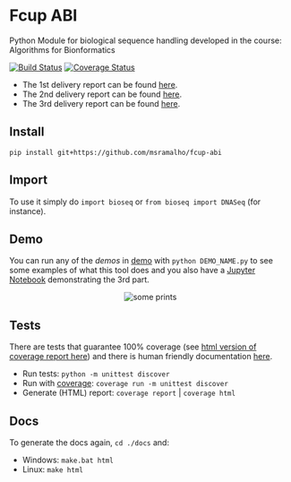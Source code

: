# Fcup ABI
Python Module for biological sequence handling developed in the course: Algorithms for Bionformatics

[![Build Status](https://travis-ci.org/msramalho/fcup-abi.svg?branch=master)](https://travis-ci.org/msramalho/fcup-abi)
[![Coverage Status](https://coveralls.io/repos/github/msramalho/fcup-abi/badge.svg)](https://coveralls.io/github/msramalho/fcup-abi)

 * The 1st delivery report can be found [here](report/part1/report.pdf).
 * The 2nd delivery report can be found [here](report/part2/report.pdf).
 * The 3rd delivery report can be found [here](report/part3/report.pdf).

## Install
`pip install git+https://github.com/msramalho/fcup-abi`

## Import

To use it simply do `import bioseq` or `from bioseq import DNASeq` (for instance).


## Demo
You can run any of the _demos_ in [demo](demo/) with `python DEMO_NAME.py` to see some examples of what this tool does and you also have a [Jupyter Notebook](README.ipynb) demonstrating the 3rd part. 

<p align="center"><img alt="some prints" src="https://i.imgur.com/HC5kmRL.gif"/></p>


## Tests
There are tests that guarantee 100% coverage (see [html version of coverage report here](htmlcov/index.html)) and there is human friendly documentation [here](docs/_build/html/index.html).

* Run tests: `python -m unittest discover`
* Run with [coverage](https://coverage.readthedocs.io/): `coverage run -m unittest discover`
* Generate (HTML) report: `coverage report` | `coverage html`

## Docs
To generate the docs again, `cd ./docs` and:
 * Windows: `make.bat html`
 * Linux: `make html`
